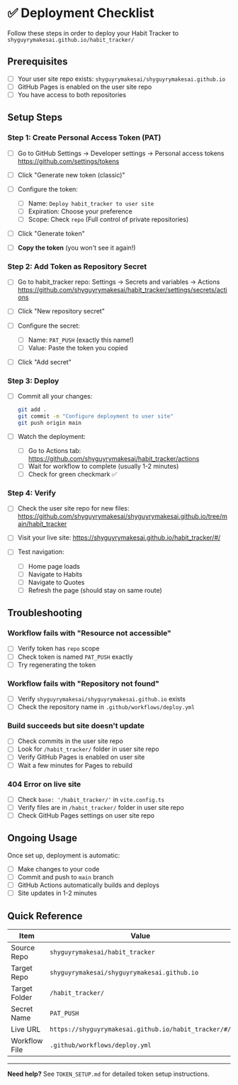 # ✅ Deployment Checklist

Follow these steps in order to deploy your Habit Tracker to `shyguyrymakesai.github.io/habit_tracker/`

## Prerequisites

- [ ] Your user site repo exists: `shyguyrymakesai/shyguyrymakesai.github.io`
- [ ] GitHub Pages is enabled on the user site repo
- [ ] You have access to both repositories

## Setup Steps

### Step 1: Create Personal Access Token (PAT)

- [ ] Go to GitHub Settings → Developer settings → Personal access tokens
      https://github.com/settings/tokens
      
- [ ] Click "Generate new token (classic)"

- [ ] Configure the token:
  - [ ] Name: `Deploy habit_tracker to user site`
  - [ ] Expiration: Choose your preference
  - [ ] Scope: Check `repo` (Full control of private repositories)
  
- [ ] Click "Generate token"

- [ ] **Copy the token** (you won't see it again!)

### Step 2: Add Token as Repository Secret

- [ ] Go to habit_tracker repo: Settings → Secrets and variables → Actions
      https://github.com/shyguyrymakesai/habit_tracker/settings/secrets/actions
      
- [ ] Click "New repository secret"

- [ ] Configure the secret:
  - [ ] Name: `PAT_PUSH` (exactly this name!)
  - [ ] Value: Paste the token you copied
  
- [ ] Click "Add secret"

### Step 3: Deploy

- [ ] Commit all your changes:
  ```bash
  git add .
  git commit -m "Configure deployment to user site"
  git push origin main
  ```

- [ ] Watch the deployment:
  - [ ] Go to Actions tab: https://github.com/shyguyrymakesai/habit_tracker/actions
  - [ ] Wait for workflow to complete (usually 1-2 minutes)
  - [ ] Check for green checkmark ✅

### Step 4: Verify

- [ ] Check the user site repo for new files:
      https://github.com/shyguyrymakesai/shyguyrymakesai.github.io/tree/main/habit_tracker
      
- [ ] Visit your live site:
      https://shyguyrymakesai.github.io/habit_tracker/#/
      
- [ ] Test navigation:
  - [ ] Home page loads
  - [ ] Navigate to Habits
  - [ ] Navigate to Quotes
  - [ ] Refresh the page (should stay on same route)

## Troubleshooting

### Workflow fails with "Resource not accessible"
- [ ] Verify token has `repo` scope
- [ ] Check token is named `PAT_PUSH` exactly
- [ ] Try regenerating the token

### Workflow fails with "Repository not found"
- [ ] Verify `shyguyrymakesai/shyguyrymakesai.github.io` exists
- [ ] Check the repository name in `.github/workflows/deploy.yml`

### Build succeeds but site doesn't update
- [ ] Check commits in the user site repo
- [ ] Look for `/habit_tracker/` folder in user site repo
- [ ] Verify GitHub Pages is enabled on user site
- [ ] Wait a few minutes for Pages to rebuild

### 404 Error on live site
- [ ] Check `base: '/habit_tracker/'` in `vite.config.ts`
- [ ] Verify files are in `/habit_tracker/` folder in user site repo
- [ ] Check GitHub Pages settings on user site repo

## Ongoing Usage

Once set up, deployment is automatic:

- [ ] Make changes to your code
- [ ] Commit and push to `main` branch
- [ ] GitHub Actions automatically builds and deploys
- [ ] Site updates in 1-2 minutes

## Quick Reference

| Item | Value |
|------|-------|
| Source Repo | `shyguyrymakesai/habit_tracker` |
| Target Repo | `shyguyrymakesai/shyguyrymakesai.github.io` |
| Target Folder | `/habit_tracker/` |
| Secret Name | `PAT_PUSH` |
| Live URL | `https://shyguyrymakesai.github.io/habit_tracker/#/` |
| Workflow File | `.github/workflows/deploy.yml` |

---

**Need help?** See `TOKEN_SETUP.md` for detailed token setup instructions.
